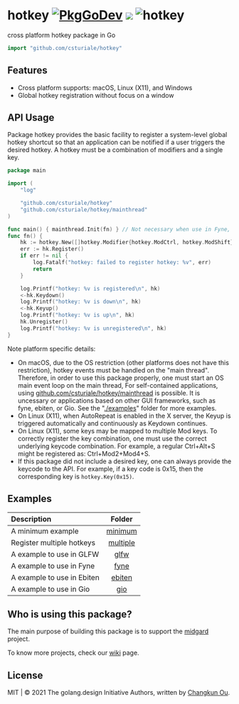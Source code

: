 # hotkey [![PkgGoDev](https://pkg.go.dev/badge/github.com/csturiale/hotkey)](https://pkg.go.dev/github.com/csturiale/hotkey) ![](https://changkun.de/urlstat?mode=github&repo=golang-design/hotkey) ![hotkey](https://github.com/golang-design/hotkey/workflows/hotkey/badge.svg?branch=main)

cross platform hotkey package in Go

```go
import "github.com/csturiale/hotkey"
```

## Features

- Cross platform supports: macOS, Linux (X11), and Windows
- Global hotkey registration without focus on a window

## API Usage

Package hotkey provides the basic facility to register a system-level
global hotkey shortcut so that an application can be notified if a user
triggers the desired hotkey. A hotkey must be a combination of modifiers
and a single key.

```go
package main

import (
	"log"

	"github.com/csturiale/hotkey"
	"github.com/csturiale/hotkey/mainthread"
)

func main() { mainthread.Init(fn) } // Not necessary when use in Fyne, Ebiten or Gio.
func fn() {
	hk := hotkey.New([]hotkey.Modifier{hotkey.ModCtrl, hotkey.ModShift}, hotkey.KeyS)
	err := hk.Register()
	if err != nil {
		log.Fatalf("hotkey: failed to register hotkey: %v", err)
		return
	}

	log.Printf("hotkey: %v is registered\n", hk)
	<-hk.Keydown()
	log.Printf("hotkey: %v is down\n", hk)
	<-hk.Keyup()
	log.Printf("hotkey: %v is up\n", hk)
	hk.Unregister()
	log.Printf("hotkey: %v is unregistered\n", hk)
}
```

Note platform specific details:

- On macOS, due to the OS restriction (other platforms does not have this
  restriction), hotkey events must be handled on the "main thread".
  Therefore, in order to use this package properly, one must start an OS
  main event loop on the main thread, For self-contained applications,
  using [github.com/csturiale/hotkey/mainthread](https://pkg.go.dev/github.com/csturiale/hotkey/mainthread)
  is possible. It is uncessary or applications based on other GUI frameworks,
  such as fyne, ebiten, or Gio. See the "[./examples](./examples)" folder
  for more examples.
- On Linux (X11), when AutoRepeat is enabled in the X server, the Keyup
  is triggered automatically and continuously as Keydown continues.
- On Linux (X11), some keys may be mapped to multiple Mod keys. To
  correctly register the key combination, one must use the correct
  underlying keycode combination. For example, a regular Ctrl+Alt+S
  might be registered as: Ctrl+Mod2+Mod4+S.
- If this package did not include a desired key, one can always provide
  the keycode to the API. For example, if a key code is 0x15, then the
  corresponding key is `hotkey.Key(0x15)`.

## Examples

| Description | Folder |
|:------------|:------:|
| A minimum example | [minimum](./examples/minimum/main.go) |
| Register multiple hotkeys | [multiple](./examples/multiple/main.go) |
| A example to use in GLFW | [glfw](./examples/glfw/main.go) |
| A example to use in Fyne | [fyne](./examples/fyne/main.go) |
| A example to use in Ebiten | [ebiten](./examples/ebiten/main.go) |
| A example to use in Gio | [gio](./examples/gio/main.go) |

## Who is using this package?

The main purpose of building this package is to support the
[midgard](https://changkun.de/s/midgard) project.

To know more projects, check our [wiki](https://github.com/golang-design/hotkey/wiki) page.

## License

MIT | &copy; 2021 The golang.design Initiative Authors, written by [Changkun Ou](https://changkun.de).